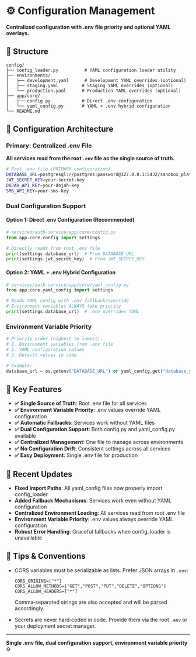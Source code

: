 # ⚙️ Configuration Management

**Centralized configuration with .env file priority and optional YAML overlays.**

## 📁 Structure

```
config/
├── config_loader.py          # YAML configuration loader utility
├── environments/
│   ├── development.yaml      # Development YAML overrides (optional)
│   ├── staging.yaml         # Staging YAML overrides (optional)
│   └── production.yaml      # Production YAML overrides (optional)
├── app/core/
│   ├── config.py            # Direct .env configuration
│   └── yaml_config.py       # YAML + .env hybrid configuration
└── README.md
```

## 🔧 Configuration Architecture

### Primary: Centralized .env File
**All services read from the root `.env` file as the single source of truth.**

```bash
# Root .env file (PRIMARY configuration)
DATABASE_URL=postgresql://postgres:password@127.0.0.1:5432/sandbox_platform
JWT_SECRET_KEY=your-secret-key
DOJAH_API_KEY=your-dojah-key
SMS_API_KEY=your-sms-key
```

### Dual Configuration Support

#### Option 1: Direct .env Configuration (Recommended)
```python
# services/auth-service/app/core/config.py
from app.core.config import settings

# Directly reads from root .env file
print(settings.database_url)  # From DATABASE_URL
print(settings.jwt_secret_key)  # From JWT_SECRET_KEY
```

#### Option 2: YAML + .env Hybrid Configuration
```python
# services/auth-service/app/core/yaml_config.py
from app.core.yaml_config import settings

# Reads YAML config with .env fallback/override
# Environment variables ALWAYS take priority
print(settings.database_url)  # .env overrides YAML
```

### Environment Variable Priority
```python
# Priority order (highest to lowest):
# 1. Environment variables from .env file
# 2. YAML configuration values
# 3. Default values in code

# Example:
database_url = os.getenv("DATABASE_URL") or yaml_config.get("database_url") or "default_url"
```

## 🎯 Key Features

- **✅ Single Source of Truth**: Root .env file for all services
- **✅ Environment Variable Priority**: .env values override YAML configuration
- **✅ Automatic Fallbacks**: Services work without YAML files
- **✅ Dual Configuration Support**: Both config.py and yaml_config.py available
- **✅ Centralized Management**: One file to manage across environments
- **✅ No Configuration Drift**: Consistent settings across all services
- **✅ Easy Deployment**: Single .env file for production

## 🚀 Recent Updates

- **Fixed Import Paths**: All yaml_config files now properly import config_loader
- **Added Fallback Mechanisms**: Services work even without YAML configuration
- **Centralized Environment Loading**: All services read from root .env file
- **Environment Variable Priority**: .env values always override YAML configuration
- **Robust Error Handling**: Graceful fallbacks when config_loader is unavailable

## 📝 Tips & Conventions

- CORS variables must be serializable as lists. Prefer JSON arrays in `.env`:

  ```env
  CORS_ORIGINS=["*"]
  CORS_ALLOW_METHODS=["GET","POST","PUT","DELETE","OPTIONS"]
  CORS_ALLOW_HEADERS=["*"]
  ```

  Comma‑separated strings are also accepted and will be parsed accordingly.

- Secrets are never hard‑coded in code. Provide them via the root `.env` or your deployment secret manager.

---

**Single .env file, dual configuration support, environment variable priority** ⚙️
